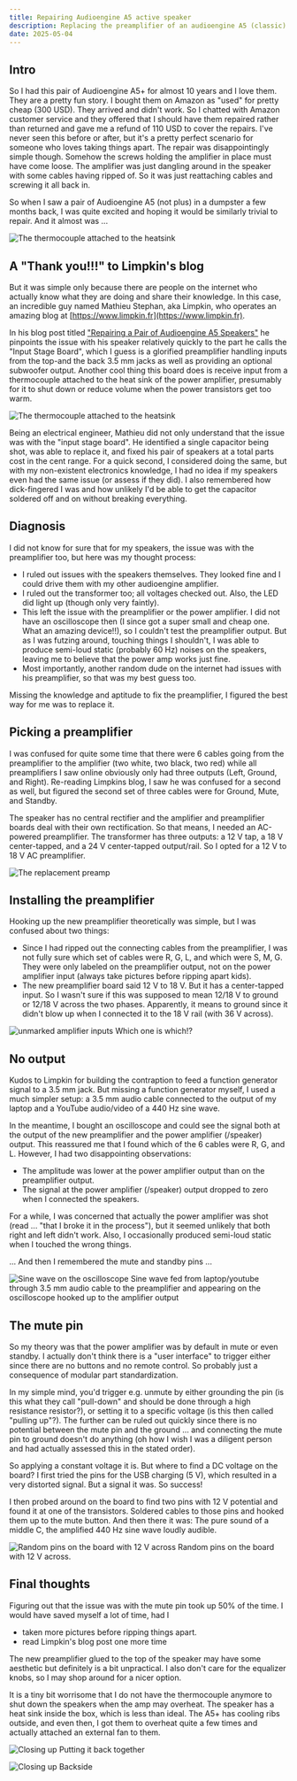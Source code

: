 ```yaml
---
title: Repairing Audioengine A5 active speaker
description: Replacing the preamplifier of an audioengine A5 (classic)
date: 2025-05-04
---
```


## Intro
So I had this pair of Audioengine A5+ for almost 10 years and I love them.
They are a pretty fun story. I bought them on Amazon as "used" for pretty cheap (300 USD). They arrived and didn't work. So I chatted with Amazon customer service and they offered that I should have them repaired rather than returned and gave me a refund of 110 USD to cover the repairs. I've never seen this before or after, but it's a pretty perfect scenario for someone who loves taking things apart. The repair was disappointingly simple though. Somehow the screws holding the amplifier in place must have come loose. The amplifier was just dangling around in the speaker with some cables having ripped of. So it was just reattaching cables and screwing it all back in.

So when I saw a pair of Audioengine A5 (not plus) in a dumpster a few months back, I was quite excited and hoping it would be similarly trivial to repair. And it almost was ...

![The thermocouple attached to the heatsink](../assets/audioengine/intro.jpg)


## A "Thank you!!!" to Limpkin's blog
But it was simple only because there are people on the internet who actually know what they are doing and share their knowledge. In this case, an incredible guy named Mathieu Stephan, aka Limpkin, who operates an amazing blog at [https://www.limpkin.fr](https://www.limpkin.fr).

In his blog post titled ["Repairing a Pair of Audioengine A5 Speakers"](https://www.limpkin.fr/index.php?post/2023/09/03/Repairing-a-pair-of-Audioengine-A5-speakers) he pinpoints the issue with his speaker relatively quickly to the part he calls the "Input Stage Board", which I guess is a glorified preamplifier handling inputs from the top-and the back 3.5 mm jacks as well as providing an optional subwoofer output. Another cool thing this board does is receive input from a thermocouple attached to the heat sink of the power amplifier, presumably for it to shut down or reduce volume when the power transistors get too warm.

![The thermocouple attached to the heatsink](../assets/audioengine/thermocouple.jpg)

Being an electrical engineer, Mathieu did not only understand that the issue was with the "input stage board". He identified a single capacitor being shot, was able to replace it, and fixed his pair of speakers at a total parts cost in the cent range. For a quick second, I considered doing the same, but with my non-existent electronics knowledge, I had no idea if my speakers even had the same issue (or assess if they did). I also remembered how dick-fingered I was and how unlikely I'd be able to get the capacitor soldered off and on without breaking everything.

## Diagnosis
I did not know for sure that for my speakers, the issue was with the preamplifier too, but here was my thought process:

- I ruled out issues with the speakers themselves. They looked fine and I could drive them with my other audioengine amplifier.
- I ruled out the transformer too; all voltages checked out. Also, the LED did light up (though only very faintly).
- This left the issue with the preamplifier or the power amplifier. I did not have an oscilloscope then (I since got a super small and cheap one. What an amazing device!!), so I couldn't test the preamplifier output. But as I was futzing around, touching things I shouldn't, I was able to produce semi-loud static (probably 60 Hz) noises on the speakers, leaving me to believe that the power amp works just fine.
- Most importantly, another random dude on the internet had issues with his preamplifier, so that was my best guess too.

Missing the knowledge and aptitude to fix the preamplifier, I figured the best way for me was to replace it.

## Picking a preamplifier
I was confused for quite some time that there were 6 cables going from the preamplifier to the amplifier (two white, two black, two red) while all preamplifiers I saw online obviously only had three outputs (Left, Ground, and Right). Re-reading Limpkins blog, I saw he was confused for a second as well, but figured the second set of three cables were for Ground, Mute, and Standby.

The speaker has no central rectifier and the amplifier and preamplifier boards deal with their own rectification. So that means, I needed an AC-powered preamplifier. The transformer has three outputs: a 12 V tap, a 18 V center-tapped, and a 24 V center-tapped output/rail. So I opted for a 12 V to 18 V AC preamplifier.

![The replacement preamp](../assets/audioengine/preamp.jpg)


## Installing the preamplifier
Hooking up the new preamplifier theoretically was simple, but I was confused about two things:

- Since I had ripped out the connecting cables from the preamplifier, I was not fully sure which set of cables were R, G, L, and which were S, M, G. They were only labeled on the preamplifier output, not on the power amplifier input (always take pictures before ripping apart kids).
- The new preamplifier board said 12 V to 18 V. But it has a center-tapped input. So I wasn't sure if this was supposed to mean 12/18 V to ground or 12/18 V across the two phases. Apparently, it means to ground since it didn't blow up when I connected it to the 18 V rail (with 36 V across).

![unmarked amplifier inputs](../assets/audioengine/amp_input.jpg)
Which one is which!?

## No output
Kudos to Limpkin for building the contraption to feed a function generator signal to a 3.5 mm jack. But missing a function generator myself, I used a much simpler setup: a 3.5 mm audio cable connected to the output of my laptop and a YouTube audio/video of a 440 Hz sine wave.

In the meantime, I bought an oscilloscope and could see the signal both at the output of the new preamplifier and the power amplifier (/speaker) output. This reassured me that I found which of the 6 cables were R, G, and L.
However, I had two disappointing observations:
- The amplitude was lower at the power amplifier output than on the preamplifier output.
- The signal at the power amplifier (/speaker) output dropped to zero when I connected the speakers.

For a while, I was concerned that actually the power amplifier was shot (read ... "that I broke it in the process"), but it seemed unlikely that both right and left didn't work. Also, I occasionally produced semi-loud static when I touched the wrong things.

... And then I remembered the mute and standby pins ...

![Sine wave on the oscilloscope](../assets/audioengine/sine_wave.jpg)
Sine wave fed from laptop/youtube through 3.5 mm audio cable to the preamplifier and appearing on the oscilloscope hooked up to the amplifier output

## The mute pin
So my theory was that the power amplifier was by default in mute or even standby. I actually don't think there is a "user interface" to trigger either since there are no buttons and no remote control. So probably just a consequence of modular part standardization.

In my simple mind, you'd trigger e.g. unmute by either grounding the pin (is this what they call "pull-down" and should be done through a high resistance resistor?), or setting it to a specific voltage (is this then called "pulling up"?). The further can be ruled out quickly since there is no potential between the mute pin and the ground ... and connecting the mute pin to ground doesn't do anything (oh how I wish I was a diligent person and had actually assessed this in the stated order).

So applying a constant voltage it is. But where to find a DC voltage on the board? I first tried the pins for the USB charging (5 V), which resulted in a very distorted signal. But a signal it was. So success!

I then probed around on the board to find two pins with 12 V potential and found it at one of the transistors. Soldered cables to those pins and hooked them up to the mute button. And then there it was: The pure sound of a middle C, the amplified 440 Hz sine wave loudly audible.

![Random pins on the board with 12 V across](../assets/audioengine/12v.jpg)
Random pins on the board with 12 V across.

## Final thoughts
Figuring out that the issue was with the mute pin took up 50% of the time. I would have saved myself a lot of time, had I
- taken more pictures before ripping things apart.
- read Limpkin's blog post one more time

The new preamplifier glued to the top of the speaker may have some aesthetic but definitely is a bit unpractical. I also don't care for the equalizer knobs, so I may shop around for a nicer option.

It is a tiny bit worrisome that I do not have the thermocouple anymore to shut down the speakers when the amp may overheat. The speaker has a heat sink inside the box, which is less than ideal. The A5+ has cooling ribs outside, and even then, I got them to overheat quite a few times and actually attached an external fan to them.

![Closing up](../assets/audioengine/closing.jpg)
Putting it back together

![Closing up](../assets/audioengine/back.jpg)
Backside
